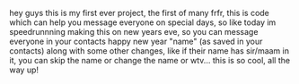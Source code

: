 hey guys this is my first ever project, the first of many frfr, this is code which can help you message everyone on special days, 
so like today im speedrunnning making this on new years eve, so you can message everyone in your contacts happy new year "name" (as saved in your contacts)
along with some other changes, like if their name has sir/maam in it, you can skip the name or change the name or wtv... 
this is so cool, all the way up!

